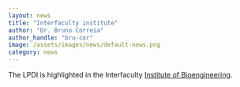 ```yaml
---
layout: news
title: "Interfaculty institute"
author: "Dr. Bruno Correia"
author_handle: "bru-cor"
image: /assets/images/news/default-news.png
category: news
---
```

The LPDI is highlighted in the Interfaculty [Institute of Bioengineering][1].

[1]: https://www.epfl.ch/research/domains/bioengineering/research-labs/


